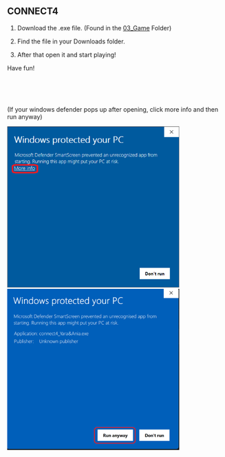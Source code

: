 ## CONNECT4

1. Download the .exe file. (Found in the [03_Game](03_Game) Folder)

2. Find the file in your Downloads folder.

3. After that open it and start playing!

Have fun!

<br>

<br>

<br>

(If your windows defender pops up after opening, click more info and then run anyway)

<img src="microdef_1.png" width="400">
<br>
<img src="microdef_2.png" width="400">


